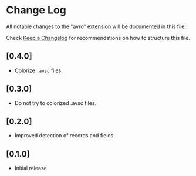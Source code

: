 # Change Log
All notable changes to the "avro" extension will be documented in this file.

Check [Keep a Changelog](http://keepachangelog.com/) for recommendations on how to structure this file.

## [0.4.0]
- Colorize `.avsc` files.

## [0.3.0]
- Do not try to colorized .avsc files.

## [0.2.0]
- Improved detection of records and fields.

## [0.1.0]
- Initial release